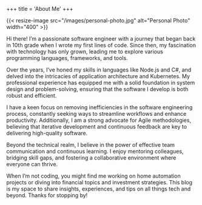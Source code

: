 +++
title = 'About Me'
+++

{{< resize-image src="/images/personal-photo.jpg" alt="Personal Photo" width="400" >}}

Hi there! I’m a passionate software engineer with a journey that began back in 10th grade when I wrote my first lines of code. Since then, my fascination with technology has only grown, leading me to explore various programming languages, frameworks, and tools.

Over the years, I’ve honed my skills in languages like Node.js and C#, and delved into the intricacies of application architecture and Kubernetes. My professional experience has equipped me with a solid foundation in system design and problem-solving, ensuring that the software I develop is both robust and efficient.

I have a keen focus on removing inefficiencies in the software engineering process, constantly seeking ways to streamline workflows and enhance productivity. Additionally, I am a strong advocate for Agile methodologies, believing that iterative development and continuous feedback are key to delivering high-quality software.

Beyond the technical realm, I believe in the power of effective team communication and continuous learning. I enjoy mentoring colleagues, bridging skill gaps, and fostering a collaborative environment where everyone can thrive.

When I’m not coding, you might find me working on home automation projects or diving into financial topics and investment strategies. This blog is my space to share insights, experiences, and tips on all things tech and beyond. Thanks for stopping by!

